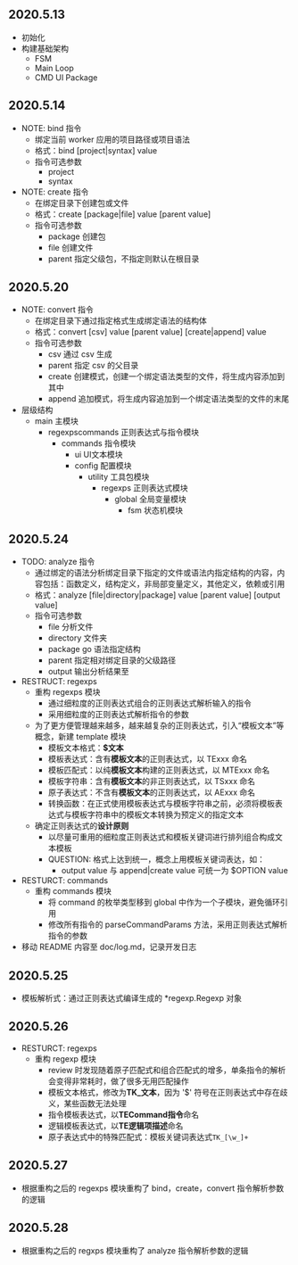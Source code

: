 ## 2020.5.13

- 初始化
- 构建基础架构
    - FSM
    - Main Loop
    - CMD UI Package

## 2020.5.14

- NOTE: bind 指令
    - 绑定当前 worker 应用的项目路径或项目语法
    - 格式：bind [project|syntax] value
    - 指令可选参数
        - project
        - syntax
- NOTE: create 指令
    - 在绑定目录下创建包或文件
    - 格式：create [package|file] value [parent value]
    - 指令可选参数
        - package 创建包
        - file 创建文件
        - parent 指定父级包，不指定则默认在根目录

## 2020.5.20

- NOTE: convert 指令
    - 在绑定目录下通过指定格式生成绑定语法的结构体
    - 格式：convert [csv] value [parent value] [create|append] value
    - 指令可选参数
        - csv 通过 csv 生成
        - parent 指定 csv 的父目录
        - create 创建模式，创建一个绑定语法类型的文件，将生成内容添加到其中
        - append 追加模式，将生成内容追加到一个绑定语法类型的文件的末尾
- 层级结构
    - main 主模块
        - regexpscommands 正则表达式与指令模块
            - commands 指令模块
                - ui UI文本模块
                - config 配置模块
                    - utility 工具包模块
                        - regexps 正则表达式模块
                            - global 全局变量模块
                                - fsm 状态机模块

## 2020.5.24

- TODO: analyze 指令
    - 通过绑定的语法分析绑定目录下指定的文件或语法内指定结构的内容，内容包括：函数定义，结构定义，非局部变量定义，其他定义，依赖或引用
    - 格式：analyze [file|directory|package] value [parent value] [output value]
    - 指令可选参数
        - file 分析文件
        - directory 文件夹
        - package go 语法指定结构
        - parent 指定相对绑定目录的父级路径
        - output 输出分析结果至
- RESTRUCT: regexps
    - 重构 regexps 模块
        - 通过细粒度的正则表达式组合的正则表达式解析输入的指令
        - 采用细粒度的正则表达式解析指令的参数
    - 为了更方便管理越来越多，越来越复杂的正则表达式，引入“模板文本”等概念，新建 template 模块
        - 模板文本格式：**$文本**
        - 模板表达式：含有**模板文本**的正则表达式，以 TExxx 命名
        - 模板匹配式：以纯**模板文本**构建的正则表达式，以 MTExxx 命名
        - 模板字符串：含有**模板文本**的非正则表达式，以 TSxxx 命名
        - 原子表达式：不含有**模板文本**的正则表达式，以 AExxx 命名
        - 转换函数：在正式使用模板表达式与模板字符串之前，必须将模板表达式与模板字符串中的模板文本转换为预定义的指定文本
    - 确定正则表达式的**设计原则**
        - 以尽量可重用的细粒度正则表达式和模板关键词进行排列组合构成文本模板
        - QUESTION: 格式上达到统一，概念上用模板关键词表达，如：
            - output value 与 append|create value 可统一为 $OPTION value
- RESTURCT: commands
    - 重构 commands 模块
        - 将 command 的枚举类型移到 global 中作为一个子模块，避免循环引用
        - 修改所有指令的 parseCommandParams 方法，采用正则表达式解析指令的参数
- 移动 README 内容至 doc/log.md，记录开发日志

## 2020.5.25

- 模板解析式：通过正则表达式编译生成的 *regexp.Regexp 对象

## 2020.5.26

- RESTURCT: regexps
  - 重构 regexp 模块
    - review 时发现随着原子匹配式和组合匹配式的增多，单条指令的解析会变得非常耗时，做了很多无用匹配操作
    - 模板文本格式，修改为**TK_文本**，因为 '$' 符号在正则表达式中存在歧义，某些函数无法处理
    - 指令模板表达式，以**TECommand指令**命名
    - 逻辑模板表达式，以**TE逻辑项描述**命名
    - 原子表达式中的特殊匹配式：模板关键词表达式`TK_[\w_]+`

## 2020.5.27

- 根据重构之后的 regexps 模块重构了 bind，create，convert 指令解析参数的逻辑

## 2020.5.28

- 根据重构之后的 regxps 模块重构了 analyze 指令解析参数的逻辑

